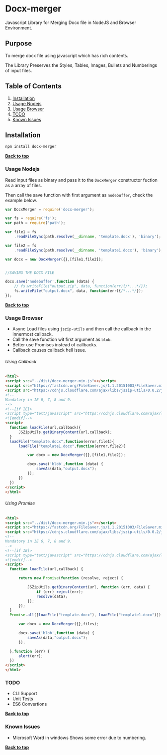 # Docx-merger

Javascript Library for Merging Docx file in NodeJS and Browser Environment.

## Purpose

 To merge docx file using javascript which has rich contents.

 The Library Preserves the Styles, Tables, Images, Bullets and Numberings of input files.

## Table of Contents

  1. [Installation](#installation)
  1. [Usage Nodejs](#usage-nodejs)
  1. [Usage Browser](#usage-browser)
  1. [TODO](#todo)
  1. [Known Issues](#known-issues)


## Installation


  ```bash
  npm install docx-merger
  ```

**[Back to top](#table-of-contents)**

### Usage Nodejs

Read input files as binary and pass it to the `DocxMerger` constructor fuction as a array of files.

Then call the save function with first argument as `nodebuffer`, check the example below.

  ```javascript
  var DocxMerger = require('docx-merger');

  var fs = require('fs');
  var path = require('path');

  var file1 = fs
      .readFileSync(path.resolve(__dirname, 'template.docx'), 'binary');

  var file2 = fs
      .readFileSync(path.resolve(__dirname, 'template1.docx'), 'binary');

  var docx = new DocxMerger({},[file1,file2]);


  //SAVING THE DOCX FILE

  docx.save('nodebuffer',function (data) {
      // fs.writeFile("output.zip", data, function(err){/*...*/});
      fs.writeFile("output.docx", data, function(err){/*...*/});
  });
  ```

**[Back to top](#table-of-contents)**

### Usage Browser

  - Async Load files using `jszip-utils` and then call the callback in the innermost callback.
  - Call the save function wit first argument as `blob`.
  - Better use Promises instead of callbacks.
  - Callback causes callback hell issue.

###### Using Callback
  ```html
<html>
<script src="../dist/docx-merger.min.js"></script>
<script src="https://fastcdn.org/FileSaver.js/1.1.20151003/FileSaver.min.js"></script>
<script src="https://cdnjs.cloudflare.com/ajax/libs/jszip-utils/0.0.2/jszip-utils.min.js"></script>
<!--
Mandatory in IE 6, 7, 8 and 9.
-->
<!--[if IE]>
<script type="text/javascript" src="https://cdnjs.cloudflare.com/ajax/libs/jszip-utils/0.0.2/jszip-utils-ie.min.js"></script>
<![endif]-->
<script>
    function loadFile(url,callback){
        JSZipUtils.getBinaryContent(url,callback);
    }
    loadFile("template.docx",function(error,file1){
        loadFile("template1.docx",function(error,file2){

            var docx = new DocxMerger({},[file1,file2]);

            docx.save('blob',function (data) {
                saveAs(data,"output.docx");
            });
        })
    })
</script>
</html>
  ```


###### Using Promise
  ```html
<html>
<script src="../dist/docx-merger.min.js"></script>
<script src="https://fastcdn.org/FileSaver.js/1.1.20151003/FileSaver.min.js"></script>
<script src="https://cdnjs.cloudflare.com/ajax/libs/jszip-utils/0.0.2/jszip-utils.min.js"></script>
<!--
Mandatory in IE 6, 7, 8 and 9.
-->
<!--[if IE]>
<script type="text/javascript" src="https://cdnjs.cloudflare.com/ajax/libs/jszip-utils/0.0.2/jszip-utils-ie.min.js"></script>
<![endif]-->
<script>
    function loadFile(url,callback) {

        return new Promise(function (resolve, reject) {

            JSZipUtils.getBinaryContent(url, function (err, data) {
                if (err) reject(err);
                resolve(data);
            });
        });
    }
    Promise.all([loadFile("template.docx"), loadFile("template1.docx")]).then(function(files){

        var docx = new DocxMerger({},files);

        docx.save('blob',function (data) {
            saveAs(data,"output.docx");
        });

    },function (err) {
        alert(err);
    })
</script>
</html>

  ```

### TODO

  - CLI Support
  - Unit Tests
  - ES6 Convertions

  **[Back to top](#table-of-contents)**

### Known Issues

  - Microsoft Word in windows Shows some error due to numbering.

  **[Back to top](#table-of-contents)**